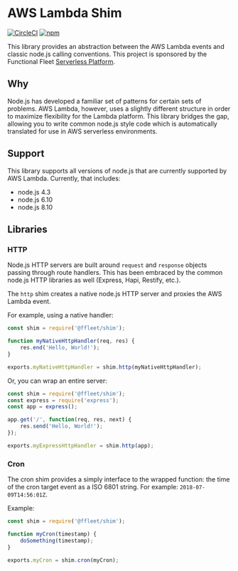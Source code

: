 # AWS Lambda Shim

[![CircleCI](https://img.shields.io/circleci/project/github/ffleet/shim-js.svg)](#readme)
[![npm](https://img.shields.io/npm/v/@ffleet/shim.svg)](https://www.npmjs.com/package/@ffleet/shim)

This library provides an abstraction between the AWS Lambda events and classic node.js calling conventions. This project is sponsored by the Functional Fleet [Serverless Platform](https://ffleet.io).

## Why

Node.js has developed a familiar set of patterns for certain sets of problems. AWS Lambda, however, uses a slightly different structure in order to maximize flexibility for the Lambda platform. This library bridges the gap, allowing you to write common node.js style code which is automatically translated for use in AWS serverless environments.

## Support

This library supports all versions of node.js that are currently supported by AWS Lambda. Currently, that includes:
* node.js 4.3
* node.js 6.10
* node.js 8.10

## Libraries

### HTTP

Node.js HTTP servers are built around `request` and `response` objects passing through route handlers. This has been embraced by the common node.js HTTP libraries as well (Express, Hapi, Restify, etc.).

The `http` shim creates a native node.js HTTP server and proxies the AWS Lambda event.

For example, using a native handler:
```js
const shim = require('@ffleet/shim');

function myNativeHttpHandler(req, res) {
	res.end('Hello, World!');
}

exports.myNativeHttpHandler = shim.http(myNativeHttpHandler);
```

Or, you can wrap an entire server:
```js
const shim = require('@ffleet/shim');
const express = require('express');
const app = express();

app.get('/', function(req, res, next) {
	res.send('Hello, World!');
});

exports.myExpressHttpHandler = shim.http(app);
```

### Cron

The cron shim provides a simply interface to the wrapped function: the time of the cron target event as a ISO 6801 string. For example: `2018-07-09T14:56:01Z`.

Example:
```js
const shim = require('@ffleet/shim');

function myCron(timestamp) {
	doSomething(timestamp);
}

exports.myCron = shim.cron(myCron);
```
